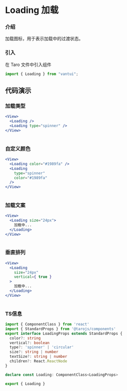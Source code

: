 # Loading 加载

### 介绍

加载图标，用于表示加载中的过渡状态。

### 引入

在 Taro 文件中引入组件

```js
import { Loading } from "vantui"; 
```

## 代码演示

### 加载类型

```jsx
<View>
  <Loading />
  <Loading type="spinner" />
</View>
 
```

### 自定义颜色

```jsx
<View>
  <Loading color="#1989fa" />
  <Loading
    type="spinner"
    color="#1989fa"
  />
</View>
 
```

### 加载文案

```jsx
<View>
  <Loading size="24px">
    加载中...
  </Loading>
</View>
 
```

### 垂直排列

```jsx
<View>
  <Loading
    size="24px"
    vertical={ true }
  >
    加载中...
  </Loading>
</View>
 
```
### TS信息
```ts 
import { ComponentClass } from 'react'
import { StandardProps } from '@tarojs/components'
export interface LoadingProps extends StandardProps {
  color?: string
  vertical?: boolean
  type?: 'spinner' | 'circular'
  size?: string | number
  textSize?: string | number
  children?: React.ReactNode
}

declare const Loading: ComponentClass<LoadingProps>

export { Loading }
```